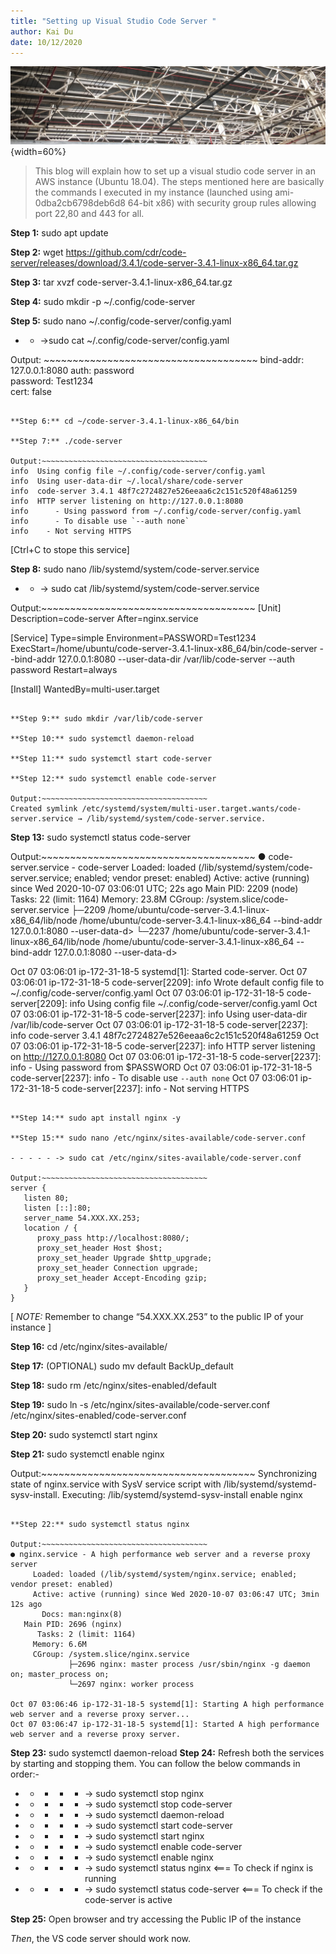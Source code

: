 ```yaml
---
title: "Setting up Visual Studio Code Server "
author: Kai Du
date: 10/12/2020
---
```


![Structure](figures/structure.jpg){width=60%}

> This blog will explain how to set up a visual studio code server in an AWS instance (Ubuntu 18.04). The steps mentioned here are basically the commands I executed in my instance (launched using ami-0dba2cb6798deb6d8 64-bit x86) with security group rules allowing port 22,80 and 443 for all.

**Step 1:** sudo apt update

**Step 2:** wget https://github.com/cdr/code-server/releases/download/3.4.1/code-server-3.4.1-linux-x86_64.tar.gz

**Step 3:** tar xvzf code-server-3.4.1-linux-x86_64.tar.gz

**Step 4:** sudo mkdir -p ~/.config/code-server

**Step 5:** sudo nano ~/.config/code-server/config.yaml

- - ->sudo cat ~/.config/code-server/config.yaml

Output: ~~~~~~~~~~~~~~~~~~~~~~~~~~~~~~~~~~~~~
bind-addr: 127.0.0.1:8080
auth: password            
password: Test1234         
cert: false
~~~~~~~~~~~~~~~~~~~~~~~~~~~~~~~~~~~~~~~~~

**Step 6:** cd ~/code-server-3.4.1-linux-x86_64/bin

**Step 7:** ./code-server

Output:~~~~~~~~~~~~~~~~~~~~~~~~~~~~~~~~~~~~~
info  Using config file ~/.config/code-server/config.yaml
info  Using user-data-dir ~/.local/share/code-server
info  code-server 3.4.1 48f7c2724827e526eeaa6c2c151c520f48a61259
info  HTTP server listening on http://127.0.0.1:8080
info      - Using password from ~/.config/code-server/config.yaml
info      - To disable use `--auth none`
info    - Not serving HTTPS
~~~~~~~~~~~~~~~~~~~~~~~~~~~~~~~~~~~~~~~~~
[Ctrl+C to stope this service]

**Step 8:** sudo nano /lib/systemd/system/code-server.service

- - -> sudo cat /lib/systemd/system/code-server.service

Output:~~~~~~~~~~~~~~~~~~~~~~~~~~~~~~~~~~~~~
[Unit]
Description=code-server
After=nginx.service

[Service]
Type=simple
Environment=PASSWORD=Test1234
ExecStart=/home/ubuntu/code-server-3.4.1-linux-x86_64/bin/code-server --bind-addr 127.0.0.1:8080 --user-data-dir /var/lib/code-server --auth password
Restart=always

[Install]
WantedBy=multi-user.target
~~~~~~~~~~~~~~~~~~~~~~~~~~~~~~~~~~~~~~~~~

**Step 9:** sudo mkdir /var/lib/code-server

**Step 10:** sudo systemctl daemon-reload

**Step 11:** sudo systemctl start code-server

**Step 12:** sudo systemctl enable code-server

Output:~~~~~~~~~~~~~~~~~~~~~~~~~~~~~~~~~~~~~
Created symlink /etc/systemd/system/multi-user.target.wants/code-server.service → /lib/systemd/system/code-server.service.
~~~~~~~~~~~~~~~~~~~~~~~~~~~~~~~~~~~~~~~~~

**Step 13:** sudo systemctl status code-server

Output:~~~~~~~~~~~~~~~~~~~~~~~~~~~~~~~~~~~~~
● code-server.service - code-server
     Loaded: loaded (/lib/systemd/system/code-server.service; enabled; vendor preset: enabled)
     Active: active (running) since Wed 2020-10-07 03:06:01 UTC; 22s ago
   Main PID: 2209 (node)
      Tasks: 22 (limit: 1164)
     Memory: 23.8M
     CGroup: /system.slice/code-server.service
             ├─2209 /home/ubuntu/code-server-3.4.1-linux-x86_64/lib/node /home/ubuntu/code-server-3.4.1-linux-x86_64 --bind-addr 127.0.0.1:8080 --user-data-d>
             └─2237 /home/ubuntu/code-server-3.4.1-linux-x86_64/lib/node /home/ubuntu/code-server-3.4.1-linux-x86_64 --bind-addr 127.0.0.1:8080 --user-data-d>

Oct 07 03:06:01 ip-172-31-18-5 systemd[1]: Started code-server.
Oct 07 03:06:01 ip-172-31-18-5 code-server[2209]: info  Wrote default config file to ~/.config/code-server/config.yaml
Oct 07 03:06:01 ip-172-31-18-5 code-server[2209]: info  Using config file ~/.config/code-server/config.yaml
Oct 07 03:06:01 ip-172-31-18-5 code-server[2237]: info  Using user-data-dir /var/lib/code-server
Oct 07 03:06:01 ip-172-31-18-5 code-server[2237]: info  code-server 3.4.1 48f7c2724827e526eeaa6c2c151c520f48a61259
Oct 07 03:06:01 ip-172-31-18-5 code-server[2237]: info  HTTP server listening on http://127.0.0.1:8080
Oct 07 03:06:01 ip-172-31-18-5 code-server[2237]: info      - Using password from $PASSWORD
Oct 07 03:06:01 ip-172-31-18-5 code-server[2237]: info      - To disable use `--auth none`
Oct 07 03:06:01 ip-172-31-18-5 code-server[2237]: info    - Not serving HTTPS
~~~~~~~~~~~~~~~~~~~~~~~~~~~~~~~~~~~~~~~~~

**Step 14:** sudo apt install nginx -y

**Step 15:** sudo nano /etc/nginx/sites-available/code-server.conf

- - - - - -> sudo cat /etc/nginx/sites-available/code-server.conf

Output:~~~~~~~~~~~~~~~~~~~~~~~~~~~~~~~~~~~~~
server {
   listen 80;
   listen [::]:80;
   server_name 54.XXX.XX.253;
   location / {
      proxy_pass http://localhost:8080/;
      proxy_set_header Host $host;
      proxy_set_header Upgrade $http_upgrade;
      proxy_set_header Connection upgrade; 
      proxy_set_header Accept-Encoding gzip;
   }
}
~~~~~~~~~~~~~~~~~~~~~~~~~~~~~~~~~~~~~~~~~
[ *NOTE:* Remember to change “54.XXX.XX.253” to the public IP of your instance ]

**Step 16:** cd /etc/nginx/sites-available/

**Step 17:** (OPTIONAL) sudo mv default BackUp_default

**Step 18:** sudo rm /etc/nginx/sites-enabled/default

**Step 19:** sudo ln -s /etc/nginx/sites-available/code-server.conf /etc/nginx/sites-enabled/code-server.conf

**Step 20:** sudo systemctl start nginx

**Step 21:** sudo systemctl enable nginx

Output:~~~~~~~~~~~~~~~~~~~~~~~~~~~~~~~~~~~~~
Synchronizing state of nginx.service with SysV service script with /lib/systemd/systemd-sysv-install.
Executing: /lib/systemd/systemd-sysv-install enable nginx
~~~~~~~~~~~~~~~~~~~~~~~~~~~~~~~~~~~~~~~~~

**Step 22:** sudo systemctl status nginx

Output:~~~~~~~~~~~~~~~~~~~~~~~~~~~~~~~~~~~~~
● nginx.service - A high performance web server and a reverse proxy server
     Loaded: loaded (/lib/systemd/system/nginx.service; enabled; vendor preset: enabled)
     Active: active (running) since Wed 2020-10-07 03:06:47 UTC; 3min 12s ago
       Docs: man:nginx(8)
   Main PID: 2696 (nginx)
      Tasks: 2 (limit: 1164)
     Memory: 6.6M
     CGroup: /system.slice/nginx.service
             ├─2696 nginx: master process /usr/sbin/nginx -g daemon on; master_process on;
             └─2697 nginx: worker process

Oct 07 03:06:46 ip-172-31-18-5 systemd[1]: Starting A high performance web server and a reverse proxy server...
Oct 07 03:06:47 ip-172-31-18-5 systemd[1]: Started A high performance web server and a reverse proxy server.
~~~~~~~~~~~~~~~~~~~~~~~~~~~~~~~~~~~~~~~~~

**Step 23:** sudo systemctl daemon-reload
**Step 24:** Refresh  both the services by starting and stopping them. You can follow the below commands in order:-
- - - - - -> sudo systemctl stop nginx
- - - - - -> sudo systemctl stop code-server
- - - - - -> sudo systemctl daemon-reload
- - - - - -> sudo systemctl start code-server
- - - - - -> sudo systemctl start nginx
- - - - - -> sudo systemctl enable code-server
- - - - - -> sudo systemctl enable nginx
- - - - - -> sudo systemctl status nginx <=== To check if nginx is running
- - - - - -> sudo systemctl status code-server <=== To check if the code-server is active

**Step 25:** Open browser and try accessing the Public IP of the instance

*Then*, the VS code server should work now. 
